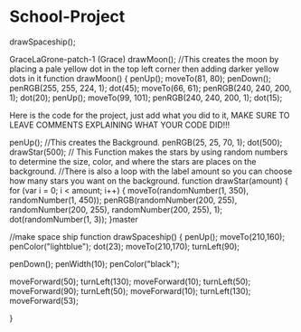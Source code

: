 # School-Project
drawSpaceship();


GraceLaGrone-patch-1
(Grace)
drawMoon();
//This creates the moon by placing a pale yellow dot in the top left corner then adding darker yellow dots in it
function drawMoon() {
  penUp();
  moveTo(81, 80);
  penDown();
  penRGB(255, 255, 224, 1);
  dot(45);
  moveTo(66, 61);
  penRGB(240, 240, 200, 1);
  dot(20);
  penUp();
  moveTo(99, 101);
  penRGB(240, 240, 200, 1);
  dot(15);

Here is the code for the project, just add what you did to it, MAKE SURE TO LEAVE COMMENTS EXPLAINING WHAT YOUR CODE DID!!!

penUp();
//This creates the Background. 
penRGB(25, 25, 70, 1);
dot(500);
drawStar(500);
// This Function makes the stars by using random numbers to determine the size, color, and where the stars are places on the background.
//There is also a loop with the label amount so you can choose how many stars you want on the background.
function drawStar(amount) {
  for (var i = 0; i < amount; i++) {
    moveTo(randomNumber(1, 350), randomNumber(1, 450));
    penRGB(randomNumber(200, 255), randomNumber(200, 255), randomNumber(200, 255), 1);
    dot(randomNumber(1, 3));
  }master

//make space ship 
function drawSpaceship() {
  penUp();
  moveTo(210,160);
  penColor("lightblue");
  dot(23);
  moveTo(210,170);
  turnLeft(90);
  
  penDown();
  penWidth(10);
  penColor("black");
 
  moveForward(50);
  turnLeft(130);
  moveForward(10);
  turnLeft(50);
  moveForward(90);
  turnLeft(50);
  moveForward(10);
  turnLeft(130);
  moveForward(53);
  
}


